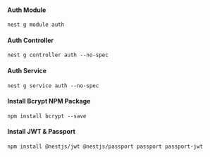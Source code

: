 #### Auth Module
    nest g module auth
#### Auth Controller
    nest g controller auth --no-spec
#### Auth Service
    nest g service auth --no-spec
#### Install Bcrypt NPM Package
    npm install bcrypt --save
#### Install JWT & Passport
    npm install @nestjs/jwt @nestjs/passport passport passport-jwt
